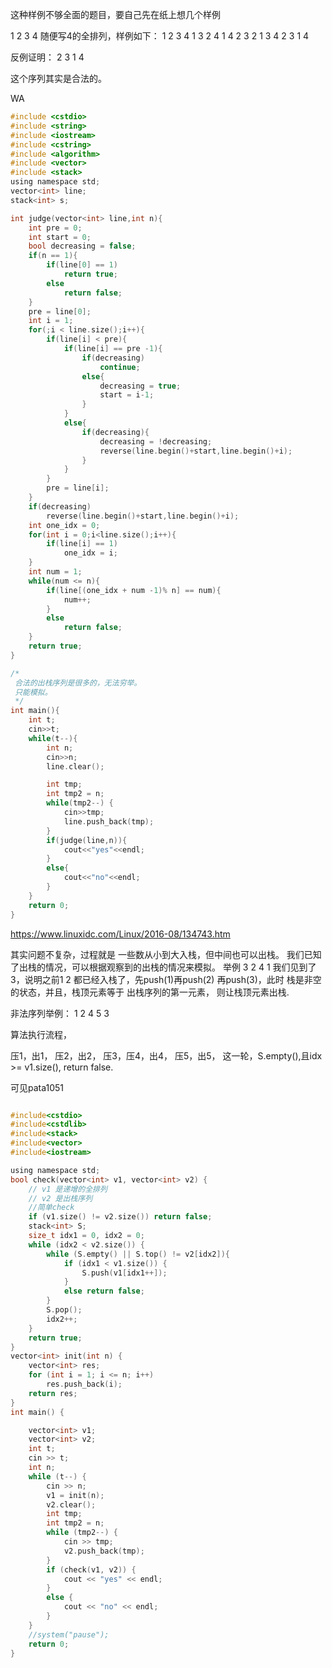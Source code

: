 




这种样例不够全面的题目，要自己先在纸上想几个样例

1 2 3 4 随便写4的全排列，样例如下：
1 2 3 4
1 3 2 4 
1 4 2 3
2 1 3 4
2 3 1 4 

反例证明：
2 3 1 4

这个序列其实是合法的。


WA
```C
#include <cstdio>
#include <string>
#include <iostream>
#include <cstring>
#include <algorithm>
#include <vector>
#include <stack>
using namespace std;
vector<int> line;
stack<int> s;

int judge(vector<int> line,int n){
    int pre = 0;
    int start = 0;
    bool decreasing = false;
    if(n == 1){
        if(line[0] == 1)
            return true;
        else
            return false;
    }
    pre = line[0];
    int i = 1;
    for(;i < line.size();i++){
        if(line[i] < pre){
            if(line[i] == pre -1){
                if(decreasing)
                    continue;
                else{
                    decreasing = true;
                    start = i-1;
                }
            }
            else{
                if(decreasing){
                    decreasing = !decreasing;
                    reverse(line.begin()+start,line.begin()+i);
                }
            }
        }
        pre = line[i];
    }
    if(decreasing)
        reverse(line.begin()+start,line.begin()+i);
    int one_idx = 0;
    for(int i = 0;i<line.size();i++){
        if(line[i] == 1)
            one_idx = i;
    }
    int num = 1;
    while(num <= n){
        if(line[(one_idx + num -1)% n] == num){
            num++;
        }
        else
            return false;
    }
    return true;
}

/*
 合法的出栈序列是很多的，无法穷举。
 只能模拟。
 */
int main(){
    int t;
    cin>>t;
    while(t--){
        int n;
        cin>>n;
        line.clear();

        int tmp;
        int tmp2 = n;
        while(tmp2--) {
            cin>>tmp;
            line.push_back(tmp);
        }
        if(judge(line,n)){
            cout<<"yes"<<endl;
        }
        else{
            cout<<"no"<<endl;
        }
    }
    return 0;
}

```





https://www.linuxidc.com/Linux/2016-08/134743.htm

其实问题不复杂，过程就是 一些数从小到大入栈，但中间也可以出栈。
我们已知了出栈的情况，可以根据观察到的出栈的情况来模拟。
举例
3 2 4 1
我们见到了3，说明之前1 2 都已经入栈了，先push(1)再push(2)
再push(3)，此时 栈是非空的状态，并且，栈顶元素等于 出栈序列的第一元素，
则让栈顶元素出栈.




非法序列举例：
1 2 4 5 3

算法执行流程，

压1，出1，
压2，出2，
压3，压4，出4，
压5，出5，
这一轮，S.empty(),且idx >= v1.size(), return false.


可见pata1051



```c

#include<cstdio>
#include<cstdlib>
#include<stack>
#include<vector>
#include<iostream>

using namespace std;
bool check(vector<int> v1, vector<int> v2) {
	// v1 是递增的全排列
	// v2 是出栈序列
	//简单check
	if (v1.size() != v2.size()) return false;
	stack<int> S;
	size_t idx1 = 0, idx2 = 0;
	while (idx2 < v2.size()) {
		while (S.empty() || S.top() != v2[idx2]){
			if (idx1 < v1.size()) {
				S.push(v1[idx1++]);
			}
			else return false;
		}
		S.pop();
		idx2++;
	}
	return true;
}
vector<int> init(int n) {
	vector<int> res;
	for (int i = 1; i <= n; i++)
		res.push_back(i);
	return res;
}
int main() {

	vector<int> v1;
	vector<int> v2;
	int t;
	cin >> t;
	int n;
	while (t--) {
		cin >> n;
		v1 = init(n);
		v2.clear();
		int tmp;
		int tmp2 = n;
		while (tmp2--) {
			cin >> tmp;
			v2.push_back(tmp);
		}
		if (check(v1, v2)) {
			cout << "yes" << endl;
		}
		else {
			cout << "no" << endl;
		}
	}
	//system("pause");
	return 0;
}

```


